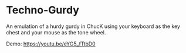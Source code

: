 # Techno-Gurdy
An emulation of a hurdy gurdy in ChucK using your keyboard as the key chest and your mouse as the tone wheel.

Demo: https://youtu.be/eYG5_fTtbD0
